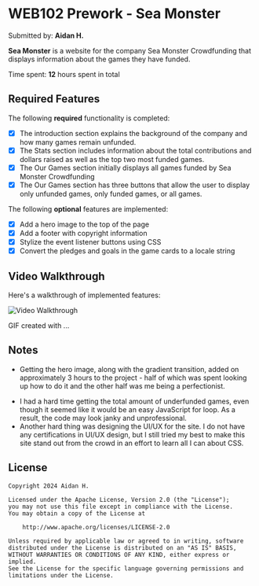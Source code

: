 # WEB102 Prework - Sea Monster

Submitted by: **Aidan H.**

**Sea Monster** is a website for the company Sea Monster Crowdfunding that displays information about the games they have funded.

Time spent: **12** hours spent in total

## Required Features

The following **required** functionality is completed:

- [x] The introduction section explains the background of the company and how many games remain unfunded.
- [x] The Stats section includes information about the total contributions and dollars raised as well as the top two most funded games.
- [x] The Our Games section initially displays all games funded by Sea Monster Crowdfunding
- [x] The Our Games section has three buttons that allow the user to display only unfunded games, only funded games, or all games.

The following **optional** features are implemented:

- [x] Add a hero image to the top of the page
- [x] Add a footer with copyright information
- [x] Stylize the event listener buttons using CSS
- [x] Convert the pledges and goals in the game cards to a locale string

## Video Walkthrough

Here's a walkthrough of implemented features:

<img src='http://i.imgur.com/link/to/your/gif/file.gif' title='Video Walkthrough' width='' alt='Video Walkthrough' />

<!-- Replace this with whatever GIF tool you used! -->

GIF created with ...

<!-- Recommended tools:
[Kap](https://getkap.co/) for macOS
[ScreenToGif](https://www.screentogif.com/) for Windows
[peek](https://github.com/phw/peek) for Linux. -->

## Notes

<!-- Describe any challenges encountered while building the app. -->

- Getting the hero image, along with the gradient transition, added on approximately 3 hours to the project - half of which was spent looking up how to do it and the other half was me being a perfectionist.
<!-- - In an effort to conserve time, I did not make the website responsive; for now, it looks best on a 3x4 screen. -->
- I had a hard time getting the total amount of underfunded games, even though it seemed like it would be an easy JavaScript for loop. As a result, the code may look janky and unprofessional.
- Another hard thing was designing the UI/UX for the site. I do not have any certifications in UI/UX design, but I still tried my best to make this site stand out from the crowd in an effort to learn all I can about CSS.

## License

    Copyright 2024 Aidan H.

    Licensed under the Apache License, Version 2.0 (the "License");
    you may not use this file except in compliance with the License.
    You may obtain a copy of the License at

        http://www.apache.org/licenses/LICENSE-2.0

    Unless required by applicable law or agreed to in writing, software
    distributed under the License is distributed on an "AS IS" BASIS,
    WITHOUT WARRANTIES OR CONDITIONS OF ANY KIND, either express or implied.
    See the License for the specific language governing permissions and
    limitations under the License.
